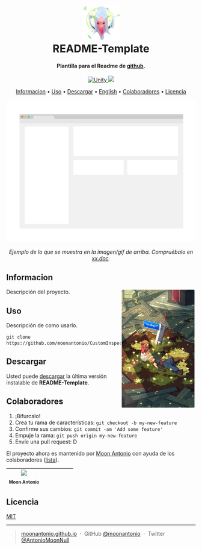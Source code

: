 <h1 align="center">
  <br>
  <a href="https://github.com/moonantonio/README-Template"><img src="https://github.com/moonantonio/README-Template/blob/master/res/logo.png?raw=true" alt="LogoRepo" width="100"></a>
  <br>
  README-Template
  <br>
</h1>

<h4 align="center">Plantilla para el Readme de <a href="https://github.com/" target="_blank">github</a>.</h4>

<p align="center">
  <a href="https://unity.com/">
    <img src="https://img.shields.io/badge/Unity-2020.1-brightgreen"
         alt="Unity">
  </a>
  <a href="https://docs.unity3d.com/2019.1/Documentation/Manual/dotnetProfileSupport.html">
    <img src="https://img.shields.io/badge/.NET-4.x-blue">
  </a>
</p>

<p align="center">
  <a href="#informacion">Informacion</a> •
  <a href="#uso">Uso</a> •
  <a href="#descargar">Descargar</a> •
  <a href="https://github.com/moonantonio/README-Template/blob/master/README.en.md">English</a> •
  <a href="#colaboradores">Colaboradores</a> •
  <a href="#licencia">Licencia</a>
</p>

<p align="center"><img src="https://github.com/moonantonio/README-Template/blob/master/res/fondo.png?raw=true" width=600 alt="Imagen del ejemplo"></p>

<p align="center"><em>Ejemplo de lo que se muestra en la imagen/gif de arriba. Compruébalo en <a href="https://github.com/moonantonio/README-Template">xx.doc</a>.</em></p>

## Informacion

<img src="https://github.com/moonantonio/README-Template/blob/master/res/info.png?raw=true" align="right"
     alt="Info" width="200" height="320">
     
Descripción del proyecto.

## Uso

Descripción de como usarlo.

```
git clone https://github.com/moonantonio/CustomInspectorUnity.git
```
  
## Descargar

Usted puede [descargar](https://github.com/moonantonio/README-Template/releases) la última versión instalable de **README-Template**.
  
## Colaboradores

1. ¡Bifurcalo!
2. Crea tu rama de características: `git checkout -b my-new-feature`
3. Confirme sus cambios: `git commit -am 'Add some feature'`
4. Empuje la rama: `git push origin my-new-feature`
5. Envíe una pull request: D

El proyecto ahora es mantenido por [Moon Antonio](https://github.com/moonantonio) con ayuda de los colaboradores ([lista](https://github.com/moonantonio/README-Template/graphs/contributors)).

<!-- ALL-CONTRIBUTORS-LIST:START - Do not remove or modify this section -->
<!-- prettier-ignore -->

| [<img src="https://avatars3.githubusercontent.com/u/7427480?s=460&u=6c19110c744836fd6265dd1b4781e6ddd22dd20a&v=4" width="100px;"/><br /><sub><b>Moon Antonio</b></sub>](https://moonantonio.github.io/)<br />  |  |  |  |  | | |
| :-----------------------------------------------------------------------------------------------------------------------------------------------------------------: | :-----------------------------------------------------------------------------------------------------------------------------------------------------------------------: | :-------------------------------------------------------------------------------------------------------------------------------------------------------------------: | :-------------------------------------------------------------------------------------------------------------------------------------------------------------: | :------------------------------------------------------------------------------------------------------------------------------------------------------------: | :---------------------------------------------------------------------------------------------------------------------------------------------------------------------------: | :-----------------------------------------------------------------------------------------------------------------------------------------------------------: |

<!-- ALL-CONTRIBUTORS-LIST:END -->


## Licencia
[MIT](https://github.com/moonantonio/README-Template/blob/master/LICENSE)

---

> [moonantonio.github.io](https://moonantonio.github.io/) &nbsp;&middot;&nbsp;
> GitHub [@moonantonio](https://github.com/moonantonio) &nbsp;&middot;&nbsp;
> Twitter [@AntonioMoonNull](https://twitter.com/AntonioMoonNull)

